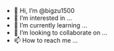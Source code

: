 - 👋 Hi, I’m @bigzu1500
- 👀 I’m interested in ...
- 🌱 I’m currently learning ...
- 💞️ I’m looking to collaborate on ...
- 📫 How to reach me ...

<!---
bigzu1500/bigzu1500 is a ✨ special ✨ repository because its `README.md` (this file) appears on your GitHub profile.
You can click the Preview link to take a look at your changes.

